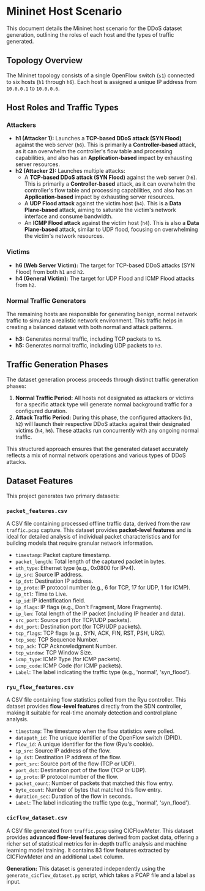 # Mininet Host Scenario

This document details the Mininet host scenario for the DDoS dataset generation, outlining the roles of each host and the types of traffic generated.

## Topology Overview

The Mininet topology consists of a single OpenFlow switch (`s1`) connected to six hosts (`h1` through `h6`). Each host is assigned a unique IP address from `10.0.0.1` to `10.0.0.6`.

## Host Roles and Traffic Types

### Attackers

*   **h1 (Attacker 1):** Launches a **TCP-based DDoS attack (SYN Flood)** against the web server (`h6`). This is primarily a **Controller-based** attack, as it can overwhelm the controller's flow table and processing capabilities, and also has an **Application-based** impact by exhausting server resources.
*   **h2 (Attacker 2):** Launches multiple attacks:
    *   A **TCP-based DDoS attack (SYN Flood)** against the web server (`h6`). This is primarily a **Controller-based** attack, as it can overwhelm the controller's flow table and processing capabilities, and also has an **Application-based** impact by exhausting server resources.
    *   A **UDP Flood attack** against the victim host (`h4`). This is a **Data Plane-based** attack, aiming to saturate the victim's network interface and consume bandwidth.
    *   An **ICMP Flood attack** against the victim host (`h4`). This is also a **Data Plane-based** attack, similar to UDP flood, focusing on overwhelming the victim's network resources.

### Victims

*   **h6 (Web Server Victim):** The target for TCP-based DDoS attacks (SYN Flood) from both `h1` and `h2`.
*   **h4 (General Victim):** The target for UDP Flood and ICMP Flood attacks from `h2`.

### Normal Traffic Generators

The remaining hosts are responsible for generating benign, normal network traffic to simulate a realistic network environment. This traffic helps in creating a balanced dataset with both normal and attack patterns.

*   **h3:** Generates normal traffic, including TCP packets to `h5`.
*   **h5:** Generates normal traffic, including UDP packets to `h3`.

## Traffic Generation Phases

The dataset generation process proceeds through distinct traffic generation phases:

1.  **Normal Traffic Period:** All hosts not designated as attackers or victims for a specific attack type will generate normal background traffic for a configured duration.
2.  **Attack Traffic Period:** During this phase, the configured attackers (`h1`, `h2`) will launch their respective DDoS attacks against their designated victims (`h4`, `h6`). These attacks run concurrently with any ongoing normal traffic.

This structured approach ensures that the generated dataset accurately reflects a mix of normal network operations and various types of DDoS attacks.

## Dataset Features

This project generates two primary datasets:

### `packet_features.csv`

A CSV file containing processed offline traffic data, derived from the raw `traffic.pcap` capture. This dataset provides **packet-level features** and is ideal for detailed analysis of individual packet characteristics and for building models that require granular network information.

*   `timestamp`: Packet capture timestamp.
*   `packet_length`: Total length of the captured packet in bytes.
*   `eth_type`: Ethernet type (e.g., 0x0800 for IPv4).
*   `ip_src`: Source IP address.
*   `ip_dst`: Destination IP address.
*   `ip_proto`: IP protocol number (e.g., 6 for TCP, 17 for UDP, 1 for ICMP).
*   `ip_ttl`: Time to Live.
*   `ip_id`: IP identification field.
*   `ip_flags`: IP flags (e.g., Don't Fragment, More Fragments).
*   `ip_len`: Total length of the IP packet (including IP header and data).
*   `src_port`: Source port (for TCP/UDP packets).
*   `dst_port`: Destination port (for TCP/UDP packets).
*   `tcp_flags`: TCP flags (e.g., SYN, ACK, FIN, RST, PSH, URG).
*   `tcp_seq`: TCP Sequence Number.
*   `tcp_ack`: TCP Acknowledgment Number.
*   `tcp_window`: TCP Window Size.
*   `icmp_type`: ICMP Type (for ICMP packets).
*   `icmp_code`: ICMP Code (for ICMP packets).
*   `Label`: The label indicating the traffic type (e.g., 'normal', 'syn_flood').

### `ryu_flow_features.csv`

A CSV file containing flow statistics polled from the Ryu controller. This dataset provides **flow-level features** directly from the SDN controller, making it suitable for real-time anomaly detection and control plane analysis.

*   `timestamp`: The timestamp when the flow statistics were polled.
*   `datapath_id`: The unique identifier of the OpenFlow switch (DPID).
*   `flow_id`: A unique identifier for the flow (Ryu's cookie).
*   `ip_src`: Source IP address of the flow.
*   `ip_dst`: Destination IP address of the flow.
*   `port_src`: Source port of the flow (TCP or UDP).
*   `port_dst`: Destination port of the flow (TCP or UDP).
*   `ip_proto`: IP protocol number of the flow.
*   `packet_count`: Number of packets that matched this flow entry.
*   `byte_count`: Number of bytes that matched this flow entry.
*   `duration_sec`: Duration of the flow in seconds.
*   `Label`: The label indicating the traffic type (e.g., 'normal', 'syn_flood').

### `cicflow_dataset.csv`

A CSV file generated from `traffic.pcap` using CICFlowMeter. This dataset provides **advanced flow-level features** derived from packet data, offering a richer set of statistical metrics for in-depth traffic analysis and machine learning model training. It contains 83 flow features extracted by CICFlowMeter and an additional `Label` column.

**Generation:** This dataset is generated independently using the `generate_cicflow_dataset.py` script, which takes a PCAP file and a label as input.